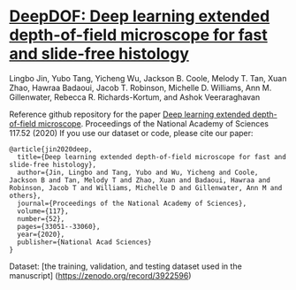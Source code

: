# [DeepDOF: Deep learning extended depth-of-field microscope for fast and slide-free histology](https://www.pnas.org/content/117/52/33051)
Lingbo Jin,  Yubo Tang, Yicheng Wu,  Jackson B. Coole, Melody T. Tan, Xuan Zhao, Hawraa Badaoui, Jacob T. Robinson, Michelle D. Williams, Ann M. Gillenwater, Rebecca R. Richards-Kortum, and Ashok Veeraraghavan

Reference github repository for the paper [Deep learning extended depth-of-field microscope](https://www.pnas.org/content/117/52/33051). Proceedings of the National Academy of Sciences 117.52 (2020) If you use our dataset or code, please cite our paper:

	@article{jin2020deep,
  	  title={Deep learning extended depth-of-field microscope for fast and slide-free histology},
  	  author={Jin, Lingbo and Tang, Yubo and Wu, Yicheng and Coole, Jackson B and Tan, Melody T and Zhao, Xuan and Badaoui, Hawraa and Robinson, Jacob T and Williams, Michelle D and Gillenwater, Ann M and others},
  	  journal={Proceedings of the National Academy of Sciences},
  	  volume={117},
  	  number={52},
  	  pages={33051--33060},
  	  year={2020},
  	  publisher={National Acad Sciences}
	}


Dataset: [the training, validation, and testing dataset used in the manuscript] (https://zenodo.org/record/3922596)



